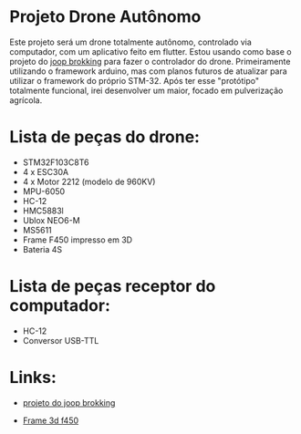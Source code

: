 # Projeto Drone Autônomo

Este projeto será um drone totalmente autônomo, controlado via computador, com um aplicativo feito em flutter. Estou usando como base o projeto do [joop brokking](http://brokking.net/) para fazer o controlador do drone. Primeiramente utilizando o framework arduino, mas com planos futuros de atualizar para utilizar o framework do próprio STM-32. Após ter esse "protótipo" totalmente funcional, irei desenvolver um maior, focado em pulverização agrícola.

# Lista de peças do drone:
- STM32F103C8T6
- 4 x ESC30A
- 4 x Motor 2212 (modelo de 960KV)
- MPU-6050
- HC-12
- HMC5883l
- Ublox NEO6-M
- MS5611
- Frame F450 impresso em 3D
- Bateria 4S

# Lista de peças receptor do computador:
- HC-12
- Conversor USB-TTL

# Links:
- [projeto do joop brokking](http://www.brokking.net/ymfc-32_auto_main.html)

- [Frame 3d f450]()